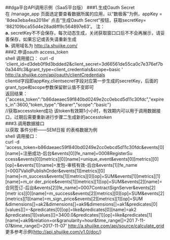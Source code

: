 ##dga平台API调用示例（SaaS平台版） 
###1.生成Oauth Secret  
在 /manage_app 页面选定要查看数据所属的应用，以“数极客”为例，appKey = '8dea3eba4ea2018e' 点击“生成Oauth Secret”按钮，获取secretKey=
‘882109bca55d4e28ad8ff9c564897e63’。 
注：  
**a.** secretKey不不会保存，每次动态生成，关闭获取窗⼝口后不不会再展示，请妥善保存，如果忘记或丢失请重新生成     
**b.** 调用域名为 http://a.shujike.com/    
###2.申请oauth access_token  
shell 调用接口：	
curl -d 'client_id=d3deb0f9d3bdded2&client_secret=3d66561de55ca0c7e376ef7b0a344fc3&grant_type=client_credentials&scope=basic
' http://a.shujike.com/api/oauth/clientCredentials  
clientid字段即appKey,clientsecret字段对应第一步生成的secretKey，后面的grant_type和scope参数保留默认值不变即可  
返回结果：  
{"access_token":"b86daeaec59f840bd0249e2cc0ebcd5d11c30fdc","expires_in":3600,"token_type":"Bearer","scope":"basic"}    
//获取accesstoken成功 该token有效期1⼩小时，有效期内可以用于调用数据接口，过期后需要重新进行步骤二生成新的accesstoken  
###3.调用数据接口  
以获取 事件分析——SEM日报 的表格数据为例  
shell 调用接口：  
curl -d 'access_token=b86daeaec59f840bd0249e2cc0ebcd5d11c30fdc&events[0][name]=注册成功-后台&events[0][fe_name]=0008RegisterSu
ccess&events[0][metrics][0][name]=unique_event&events[0][metrics][0][op]=&events[1][name]=发包-审核有效-后台&events[1][fe_name
]=0007ValidPublishOrder&events[1][metrics][0][name]=m_success&events[1][metrics][0][op]=SUM&events[1][metrics][1][name]=m_or
der_price&events[1][metrics][1][op]=SUM&events[2][name]=合同签订-后台&events[2][fe_name]=0007ContractSignServer&events[2][metr
ics][0][name]=m_success&events[2][metrics][0][op]=SUM&events[2][metrics][1][name]=m_sign_price&events[2][metrics][1][op]=SUM
&dimensions[]=ak2&dimensions[]=ak9&dimensions[]=ak1&predicates[0][values][]=-&predicates[0][op]=like&predicates[0][name]=ak2
&predicates[1][values][]=3400.0&predicates[1][op]=like&predicates[1][name]=ak9&relation=or&granularity=hour&time_range[]=201
7-11-07&time_range[]=2017-11-07' http://a.shujike.com/api/source/calculate_grid  
更多参考示例(<http://api.shujike.com/v1.0/doc/>)

